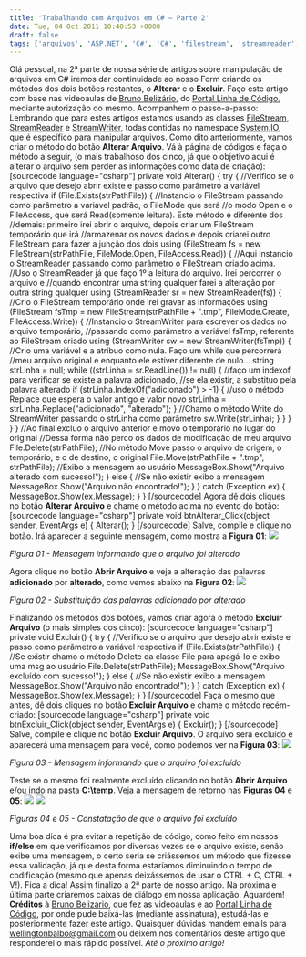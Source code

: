 ```yaml
---
title: 'Trabalhando com Arquivos em C# – Parte 2'
date: Tue, 04 Oct 2011 10:40:53 +0000
draft: false
tags: ['arquivos', 'ASP.NET', 'C#', 'C#', 'filestream', 'streamreader', 'streamwriter', 'system.io', 'windows forms']
---
```


Olá pessoal, na 2ª parte de nossa série de artigos sobre manipulação de arquivos em C# iremos dar continuidade ao nosso Form criando os métodos dos dois botões restantes, o **Alterar** e o **Excluir**. Faço este artigo com base nas videoaulas de [Bruno Belizário](mailto:bsbelizario@hotmail.com), do [Portal Linha de Código](http://www.linhadecodigo.com.br/), mediante autorização do mesmo. Acompanhem o passo-a-passo: Lembrando que para estes artigos estamos usando as classes [FileStream](http://msdn.microsoft.com/pt-br/library/system.io.filestream%28VS.90%29.aspx), [StreamReader](http://msdn.microsoft.com/pt-br/library/system.io.streamreader%28VS.90%29.aspx) e [StreamWriter](http://msdn.microsoft.com/pt-br/library/system.io.streamwriter%28VS.90%29.aspx), todas contidas no namespace [System.IO](http://msdn.microsoft.com/pt-br/library/system.io%28v=VS.90%29.aspx), que é específico para manipular arquivos. Como dito anteriormente, vamos criar o método do botão **Alterar Arquivo**. Vá à página de códigos e faça o método a seguir, (o mais trabalhoso dos cinco, já que o objetivo aqui é alterar o arquivo sem perder as informações como data de criação): \[sourcecode language="csharp"\] private void Alterar() { try { //Verifico se o arquivo que desejo abrir existe e passo como parâmetro a variável respectiva if (File.Exists(strPathFile)) { //Instancio o FileStream passando como parâmetro a variável padrão, o FileMode que será //o modo Open e o FileAccess, que será Read(somente leitura). Este método é diferente dos //demais: primeiro irei abrir o arquivo, depois criar um FileStream temporário que irá //armazenar os novos dados e depois criarei outro FileStream para fazer a junção dos dois using (FileStream fs = new FileStream(strPathFile, FileMode.Open, FileAccess.Read)) { //Aqui instancio o StreamReader passando como parâmetro o FileStream criado acima. //Uso o StreamReader já que faço 1º a leitura do arquivo. Irei percorrer o arquivo e //quando encontrar uma string qualquer farei a alteração por outra string qualquer using (StreamReader sr = new StreamReader(fs)) { //Crio o FileStream temporário onde irei gravar as informações using (FileStream fsTmp = new FileStream(strPathFile + ".tmp", FileMode.Create, FileAccess.Write)) { //Instancio o StreamWriter para escrever os dados no arquivo temporário, //passando como parâmetro a variável fsTmp, referente ao FileStream criado using (StreamWriter sw = new StreamWriter(fsTmp)) { //Crio uma variável e a atribuo como nula. Faço um while que percorrerá //meu arquivo original e enquanto ele estiver diferente de nulo... string strLinha = null; while ((strLinha = sr.ReadLine()) != null) { //faço um indexof para verificar se existe a palavra adicionado, //se ela existir, a substituo pela palavra alterado if (strLinha.IndexOf("adicionado") > -1) { //uso o método Replace que espera o valor antigo e valor novo strLinha = strLinha.Replace("adicionado", "alterado"); } //Chamo o método Write do StreamWriter passando o strLinha como parâmetro sw.Write(strLinha); } } } } } //Ao final excluo o arquivo anterior e movo o temporário no lugar do original //Dessa forma não perco os dados de modificação de meu arquivo File.Delete(strPathFile); //No método Move passo o arquivo de origem, o temporário, e o de destino, o original File.Move(strPathFile + ".tmp", strPathFile); //Exibo a mensagem ao usuário MessageBox.Show("Arquivo alterado com sucesso!"); } else { //Se não existir exibo a mensagem MessageBox.Show("Arquivo não encontrado!"); } } catch (Exception ex) { MessageBox.Show(ex.Message); } } \[/sourcecode\] Agora dê dois cliques no botão **Alterar Arquivo** e chame o método acima no evento do botão: \[sourcecode language="csharp"\] private void btnAlterar\_Click(object sender, EventArgs e) { Alterar(); } \[/sourcecode\] Salve, compile e clique no botão. Irá aparecer a seguinte mensagem, como mostra a **Figura 01**: [![](http://programandodotnet.files.wordpress.com/2010/06/changedfilemessagebox.jpg)](http://programandodotnet.files.wordpress.com/2010/06/changedfilemessagebox.jpg)

_Figura 01 - Mensagem informando que o arquivo foi alterado_

Agora clique no botão **Abrir Arquivo** e veja a alteração das palavras **adicionado** por **alterado**, como vemos abaixo na **Figura 02**: [![](http://programandodotnet.files.wordpress.com/2010/06/changedfile.jpg)](http://programandodotnet.files.wordpress.com/2010/06/changedfile.jpg)

_Figura 02 - Substituição das palavras adicionado por alterado_

Finalizando os métodos dos botões, vamos criar agora o método **Excluir Arquivo** (o mais simples dos cinco): \[sourcecode language="csharp"\] private void Excluir() { try { //Verifico se o arquivo que desejo abrir existe e passo como parâmetro a variável respectiva if (File.Exists(strPathFile)) { //Se existir chamo o método Delete da classe File para apagá-lo e exibo uma msg ao usuário File.Delete(strPathFile); MessageBox.Show("Arquivo excluído com sucesso!"); } else { //Se não existir exibo a mensagem MessageBox.Show("Arquivo não encontrado!"); } } catch (Exception ex) { MessageBox.Show(ex.Message); } } \[/sourcecode\] Faça o mesmo que antes, dê dois cliques no botão **Excluir Arquivo** e chame o método recém-criado: \[sourcecode language="csharp"\] private void btnExcluir\_Click(object sender, EventArgs e) { Excluir(); } \[/sourcecode\] Salve, compile e clique no botão **Excluir Arquivo**. O arquivo será excluído e aparecerá uma mensagem para você, como podemos ver na **Figura 03**: [![](http://programandodotnet.files.wordpress.com/2010/06/deletedfilemessagebox.jpg)](http://programandodotnet.files.wordpress.com/2010/06/deletedfilemessagebox.jpg)

_Figura 03 - Mensagem informando que o arquivo foi excluído_

Teste se o mesmo foi realmente excluído clicando no botão **Abrir Arquivo** e/ou indo na pasta **C:\\temp**. Veja a mensagem de retorno nas **Figuras 04** e **05**: [![](http://programandodotnet.files.wordpress.com/2010/06/filenotfoundmessagebox.jpg)](http://programandodotnet.files.wordpress.com/2010/06/filenotfoundmessagebox.jpg) [![](http://programandodotnet.files.wordpress.com/2010/06/tempfolder.jpg)](http://programandodotnet.files.wordpress.com/2010/06/tempfolder.jpg)

_Figuras 04 e 05 - Constatação de que o arquivo foi excluído_

Uma boa dica é pra evitar a repetição de código, como feito em nossos **if/else** em que verificamos por diversas vezes se o arquivo existe, senão exibe uma mensagem, o certo seria se criássemos um método que fizesse essa validação, já que desta forma estaríamos diminuindo o tempo de codificação (mesmo que apenas deixássemos de usar o CTRL + C, CTRL + V!). Fica a dica! Assim finalizo a 2ª parte de nosso artigo. Na próxima e última parte criaremos caixas de diálogo em nossa aplicação. Aguardem! **Créditos** à [Bruno Belizário](mailto:bsbelizario@hotmail.com), que fez as videoaulas e ao [Portal Linha de Código](http://www.linhadecodigo.com.br/), por onde pude baixá-las (mediante assinatura), estudá-las e posteriormente fazer este artigo. Quaisquer dúvidas mandem emails para [wellingtonbalbo@gmail.com](mailto:wellingtonbalbo@gmail.com) ou deixem nos comentários deste artigo que responderei o mais rápido possível. _Até o próximo artigo!_